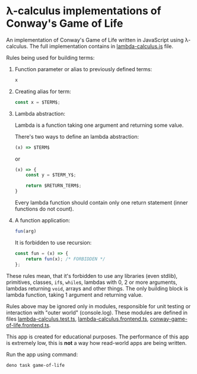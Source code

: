 # λ-calculus implementations of Conway's Game of Life

An implementation of Conway's Game of Life written in JavaScript using λ-calculus.
The full implementation contains in [lambda-calculus.js](src/backend/lambda-calculus.js) file. 

Rules being used for building terms:

1. Function parameter or alias to previously defined terms:

    ```javascript
    x
    ```

2. Creating alias for term:

    ```javascript
    const x = $TERM$;
    ```

3. Lambda abstraction:

    Lambda is a function taking one argument and returning some value.

    There's two ways to define an lambda abstraction: 

    ```javascript 
    (x) => $TERM$
    ```

    or 

    ```javascript
    (x) => {
        const y = $TERM_Y$; 

        return $RETURN_TERM$;
    }
    ```
    
    Every lambda function should contain only one return statement (inner functions
    do not count).

4. A function application: 

    ```javascript 
    fun(arg)
    ```

    It is forbidden to use recursion:
    ```javascript
    const fun = (x) => {
        return fun(x); /* FORBIDDEN */
    };
    ```

These rules mean, that it's forbidden to use any libraries (even stdlib), 
primitives, classes, `if`s, `while`s, lambdas with 0, 2 or more arguments, 
lambdas returning `void`, arrays and other things. The only building block
is lambda function, taking 1 argument and returning value. 

Rules above may be ignored only in modules, responsible for unit testing 
or interaction with "outer world" (console.log). These modules are defined in 
files [lambda-calculus.test.ts](tests/backend/lambda-calculus.test.ts),
[lambda-calculus.frontend.ts](src/frontend/lambda-calculus.frontend.ts),
[conway-game-of-life.frontend.ts](src/frontend/conway-game-of-life.frontend.ts).

This app is created for educational purposes. The performance of this app is 
extremely low, this is **not** a way how read-world apps are being written.

Run the app using command:

```shell
deno task game-of-life
```


